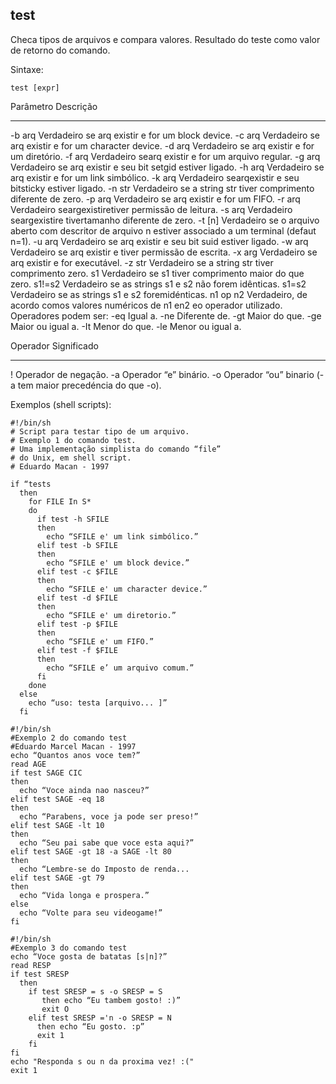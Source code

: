 ## test

Checa tipos de arquivos e compara valores. Resultado do teste como
valor de retorno do comando.

Sintaxe: 

	test [expr]

Parâmetro Descrição
--------- ---------
-b arq     Verdadeiro se arq existir e for um block device.
-c arq     Verdadeiro se arq existir e for um character device.
-d arq     Verdadeiro se arq existir e for um diretório.
-f arq     Verdadeiro searq existir e for um arquivo regular.
-g arq     Verdadeiro se arq existir e seu bit setgid estiver
           ligado.
-h arq     Verdadeiro se arq existir e for um link simbólico.
-k arq     Verdadeiro searqexistir e seu bitsticky estiver
           ligado.
-n str     Verdadeiro se a string str tiver comprimento
           diferente de zero.
-p arq     Verdadeiro se arq existir e for um FIFO.
-r arq     Verdadeiro seargexistiretiver permissão de leitura.
-s arq     Verdadeiro seargexistire tivertamanho diferente
           de zero.
-t [n]     Verdadeiro se o arquivo aberto com descritor de
           arquivo n estiver associado a um terminal (defaut
           n=1).
-u arq     Verdadeiro se arq existir e seu bit suid estiver
           ligado.
-w arq     Verdadeiro se arq existir e tiver permissão de
           escrita.
-x arg     Verdadeiro se arq existir e for executável.
-z str     Verdadeiro se a string str tiver comprimento zero.
s1         Verdadeiro se s1 tiver comprimento maior do
           que zero.
s1!=s2     Verdadeiro se as strings s1 e s2 não forem
           idênticas.
s1=s2      Verdadeiro se as strings s1 e s2 foremidénticas.
n1 op n2   Verdadeiro, de acordo comos valores numéricos
           de n1 en2 eo operador utilizado. Operadores
           podem ser:
-eq        Igual a.
-ne        Diferente de.
-gt        Maior do que.
-ge        Maior ou igual a.
-It        Menor do que.
-le        Menor ou igual a.

Operador Significado
-------- -----------
!        Operador de negação.
-a       Operador “e” binário.
-o       Operador “ou” binario (-a tem maior precedéncia
         do que -o).

Exemplos (shell scripts):

~~~~~~~~~~~~
#!/bin/sh
# Script para testar tipo de um arquivo.
# Exemplo 1 do comando test.
# Uma implementação simplista do comando “file” 
# do Unix, em shell script.
# Eduardo Macan - 1997

if “tests
  then
    for FILE In S*
    do
      if test -h SFILE
      then
        echo “SFILE e' um link simbólico.”
      elif test -b SFILE
      then
        echo “SFILE e' um block device.”
      elif test -c $FILE
      then
        echo “SFILE e' um character device.”
      elif test -d $FILE
      then
        echo “SFILE e' um diretorio.”
      elif test -p $FILE
      then 
        echo “SFILE e' um FIFO.”
      elif test -f $FILE
      then
        echo “SFILE e’ um arquivo comum.”
      fi
    done
  else
    echo “uso: testa [arquivo... ]”
  fi

#!/bin/sh
#Exemplo 2 do comando test
#Eduardo Marcel Macan - 1997
echo “Quantos anos voce tem?”
read AGE
if test SAGE CIC
then
  echo “Voce ainda nao nasceu?”
elif test SAGE -eq 18
then
  echo “Parabens, voce ja pode ser preso!”
elif test SAGE -lt 10
then
  echo “Seu pai sabe que voce esta aqui?”
elif test SAGE -gt 18 -a SAGE -lt 80
then
  echo “Lembre-se do Imposto de renda...
elif test SAGE -gt 79
then
  echo “Vida longa e prospera.”
else
  echo “Volte para seu videogame!”
fi

#!/bin/sh
#Exemplo 3 do comando test
echo “Voce gosta de batatas [s|n]?”
read RESP
if test SRESP
  then
    if test SRESP = s -o SRESP = S
       then echo “Eu tambem gosto! :)”
       exit O
    elif test SRESP ='n -o SRESP = N
      then echo “Eu gosto. :p”
      exit 1
    fi
fi
echo "Responda s ou n da proxima vez! :("
exit 1

~~~~~~~~~~~~

